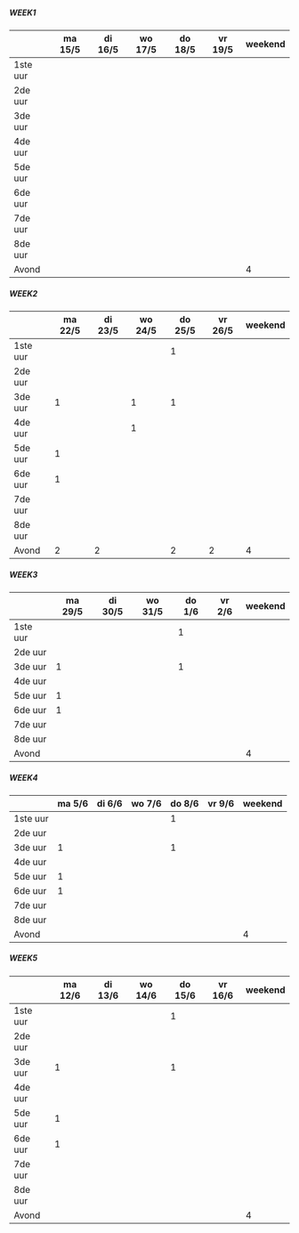 ##### WEEK1
|        | ma 15/5 | di 16/5 | wo 17/5 | do 18/5 | vr 19/5 | weekend |
| ------ |------ | ---- | ------ |---- |------ |---- |
| 1ste uur |     |      |        |     |       |     |
| 2de uur |      |      |        |     |       |     |
| 3de uur |      |      |        |     |       |     |
| 4de uur |      |      |        |     |       |     |
| 5de uur |      |      |        |     |       |     |
| 6de uur |      |      |        |     |       |     |
| 7de uur |      |      |        |     |       |     |
| 8de uur |      |      |        |     |       |     |
| Avond   |      |      |        |     |       |4    |

##### WEEK2
|        | ma 22/5 | di 23/5 | wo 24/5 | do 25/5 | vr 26/5 | weekend |
| ------ |------ | ---- | ------ |---- |------ |---- |
| 1ste uur|      |      |        | 1   |       |     |
| 2de uur |      |      |        |     |       |     |
| 3de uur |  1   |      |  1     | 1   |       |     |
| 4de uur |      |      |  1     |     |       |     |
| 5de uur |  1   |      |        |     |       |     |
| 6de uur |  1   |      |        |     |       |     |
| 7de uur |      |      |        |     |       |     |
| 8de uur |      |      |        |     |       |     |
| Avond   | 2    |  2   |        |  2  |  2    | 4   |

##### WEEK3
|        | ma 29/5 | di 30/5 | wo 31/5 | do 1/6 | vr 2/6 | weekend |
| ------ |------ | ---- | ------ |---- |------ |---- |
| 1ste uur|      |      |        | 1   |       |     |
| 2de uur |      |      |        |     |       |     |
| 3de uur |  1   |      |        | 1   |       |     |
| 4de uur |      |      |        |     |       |     |
| 5de uur |  1   |      |        |     |       |     |
| 6de uur |  1   |      |        |     |       |     |
| 7de uur |      |      |        |     |       |     |
| 8de uur |      |      |        |     |       |     |
| Avond   |      |      |        |     |       | 4   |

##### WEEK4
|        | ma 5/6 | di 6/6 | wo 7/6 | do 8/6 | vr 9/6 | weekend |
| ------ |------ | ---- | ------ |---- |------ |---- |
| 1ste uur|      |      |        | 1   |       |     |
| 2de uur |      |      |        |     |       |     |
| 3de uur |  1   |      |        | 1   |       |     |
| 4de uur |      |      |        |     |       |     |
| 5de uur |  1   |      |        |     |       |     |
| 6de uur |  1   |      |        |     |       |     |
| 7de uur |      |      |        |     |       |     |
| 8de uur |      |      |        |     |       |     |
| Avond   |      |      |        |     |       |4    |

##### WEEK5
|        | ma 12/6 | di 13/6 | wo 14/6 | do 15/6 | vr 16/6 | weekend |
| ------ |------ | ---- | ------ |---- |------ |---- |
| 1ste uur|      |      |        | 1   |       |     |
| 2de uur |      |      |        |     |       |     |
| 3de uur |  1   |      |        | 1   |       |     |
| 4de uur |      |      |        |     |       |     |
| 5de uur |  1   |      |        |     |       |     |
| 6de uur |  1   |      |        |     |       |     |
| 7de uur |      |      |        |     |       |     |
| 8de uur |      |      |        |     |       |     |
| Avond   |      |      |        |     |       | 4   |